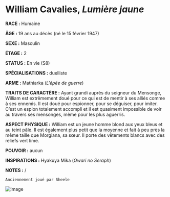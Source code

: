 # William Cavalies, *Lumière jaune*

**RACE :** Humaine

**ÂGE :** 19 ans au décès (né le 15 février 1947)

**SEXE :** Masculin

**ÉTAGE :** 2

**STATUS :** En vie (S8)

**SPÉCIALISATIONS :** duelliste

**ARME :** Mathiarka (*L'épée de guerre*)

**TRAITS DE CARACTÈRE :** Ayant grandi auprès du seigneur du Mensonge, William est extrêmement doué pour ce qui est de mentir à ses alliés comme à ses ennemis. Il est doué pour espionner, pour se déguiser, pour imiter. C’est un espion totalement accompli et il est quasiment impossible de voir au travers ses mensonges, même pour les plus aguerris.

**ASPECT PHYSIQUE :** William est un jeune homme blond aux yeux bleus et au teint pâle. Il est également plus petit que la moyenne et fait à peu près la même taille que Morgiana, sa sœur. Il porte des vêtements blancs avec des reliefs vert lime.

**POUVOIR :** aucun

**INSPIRATIONS :** Hyakuya Mika (*Owari no Seraph*)

**NOTES :** /

`Anciennement joué par Sheele`

![image](https://enyxia.alkanife.fr/images/characters/william.png)
